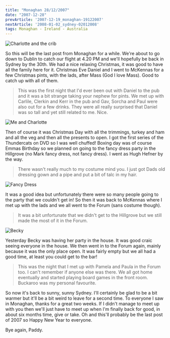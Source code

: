 ```yaml
---
title: "Monaghan 28/12/2007"
date: "2007-12-28"
prevArticle: '2007-12-19_monaghan-19122007'
nextArticle: '2008-01-02_sydney-02012008'
tags: Monaghan - Ireland - Australia
---
```

![Charlotte and the crib](/images/PC250017.JPG "Charlotte putting the baby G in the crib on Christmas Eve")

So this will be the last post from Monaghan for a while. We're about to go down to Dublin to catch our flight at 4.20 PM and we'll hopefully be back in Sydney by the 30th. We had a nice relaxing Christmas, it was good to have all the family here for it. Christmas Eve Daniel and I went to McKennas for a few Christmas pints, with the lads, after Mass (God I love Mass). Good to catch up with all of them.
> This was the first night that I'd ever been out with Daniel to the pub and it was a bit strange taking your nephew for pints. We met up with Carlile, Clerkin and Kerr in the pub and Gav, Sorcha and Paul were also out for a few drinks. They were all really surprised that Daniel was so tall and yet still related to me. Nice.

![Me and Charlotte](/images/20071225_180654_christmas_2007_13.JPG "Charlotte trying to re-arrange my face")

Then of course it was Christmas Day with all the trimmings, turkey and ham and all the veg and then all the presents to open. I got the first series of the Thundercats on DVD so I was well chuffed! Boxing day was of course Emmas Birthday so we planned on going to the fancy dress party in the Hillgrove (no Mark fancy dress, not fancy dress). I went as Hugh Hefner by the way.
> There wasn't really much to my costume mind you. I just got Dads old dressing gown and a pipe and put a bit of talc in my hair.

![Fancy Dress](/images/20071226_231620_christmas_2007_26.JPG "Our costumes, hippy, punk, 80s woman, green fairy, Supergirl and Hugh Hefner")

It was a good idea but unfortunately there were so many people going to the party that we couldn't get in! So then it was back to McKennas where I met up with the lads and we all went to the Forum (sans costume though).
> It was a bit unfortunate that we didn't get to the Hillgrove but we still made the most of it in the Forum.

![Becky](/images/PC280025.JPG "The lady in red on her 21st birthday")

Yesterday Becky was having her party in the house. It was good craic seeing everyone in the house. We then went in to the Forum again, mainly because it was the only place open. It was fairly empty but we all had a good time, at least you could get to the bar!
> This was the night that I met up with Pamela and Paula in the Forum too. I can't remember if anyone else was there. We all got home eventually and started playing board games in the front room. Buckaroo was my personal favourite.

So now it's back to sunny, sunny Sydney. I'll certainly be glad to be a bit warmer but it'll be a bit weird to leave for a second time. To everyone I saw in Monaghan, thanks for a great two weeks. If I didn't manage to meet up with you then we'll just have to meet up when I'm finally back for good, in about six months time, give or take. Oh and this'll probably be the last post of 2007 so Happy New Year to everyone.

Bye again,
Paddy.